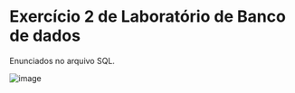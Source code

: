 # Exercício 2 de Laboratório de Banco de dados

Enunciados no arquivo SQL.

![image](https://github.com/Felliny/SQL_VIEW_BD2/assets/99506287/4293fef0-6592-4314-a17f-4b9132577893)


